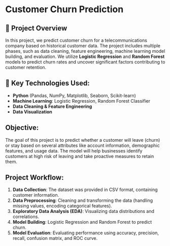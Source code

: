 # Customer Churn Prediction

## 📜 Project Overview

In this project, we predict customer churn for a telecommunications company based on historical customer data. The project includes multiple phases, such as data cleaning, feature engineering, machine learning model building, and evaluation. We utilize **Logistic Regression** and **Random Forest** models to predict churn rates and uncover significant factors contributing to customer retention.

## 🔧 Key Technologies Used:
- **Python** (Pandas, NumPy, Matplotlib, Seaborn, Scikit-learn)
- **Machine Learning**: Logistic Regression, Random Forest Classifier
- **Data Cleaning & Feature Engineering**
- **Data Visualization**

## Objective:
The goal of this project is to predict whether a customer will leave (churn) or stay based on several attributes like account information, demographic features, and usage data. The model will help businesses identify customers at high risk of leaving and take proactive measures to retain them.

## Project Workflow:
1. **Data Collection**: The dataset was provided in CSV format, containing customer information.
2. **Data Preprocessing**: Cleaning and transforming the data (handling missing values, encoding categorical features).
3. **Exploratory Data Analysis (EDA)**: Visualizing data distributions and correlations.
4. **Model Building**: Logistic Regression and Random Forest to predict churn.
5. **Model Evaluation**: Evaluating performance using accuracy, precision, recall, confusion matrix, and ROC curve.
